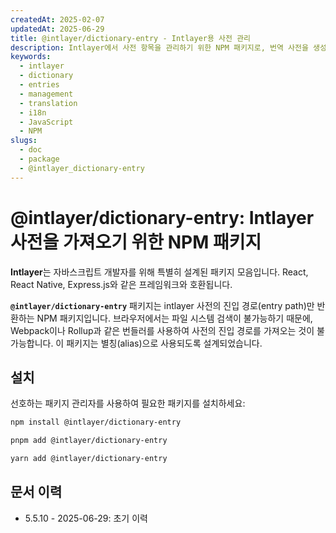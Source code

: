 ```yaml
---
createdAt: 2025-02-07
updatedAt: 2025-06-29
title: @intlayer/dictionary-entry - Intlayer용 사전 관리
description: Intlayer에서 사전 항목을 관리하기 위한 NPM 패키지로, 번역 사전을 생성, 업데이트 및 구성하는 유틸리티를 제공합니다.
keywords:
  - intlayer
  - dictionary
  - entries
  - management
  - translation
  - i18n
  - JavaScript
  - NPM
slugs:
  - doc
  - package
  - @intlayer_dictionary-entry
---
```


# @intlayer/dictionary-entry: Intlayer 사전을 가져오기 위한 NPM 패키지

**Intlayer**는 자바스크립트 개발자를 위해 특별히 설계된 패키지 모음입니다. React, React Native, Express.js와 같은 프레임워크와 호환됩니다.

**`@intlayer/dictionary-entry`** 패키지는 intlayer 사전의 진입 경로(entry path)만 반환하는 NPM 패키지입니다. 브라우저에서는 파일 시스템 검색이 불가능하기 때문에, Webpack이나 Rollup과 같은 번들러를 사용하여 사전의 진입 경로를 가져오는 것이 불가능합니다. 이 패키지는 별칭(alias)으로 사용되도록 설계되었습니다.

## 설치

선호하는 패키지 관리자를 사용하여 필요한 패키지를 설치하세요:

```bash packageManager="npm"
npm install @intlayer/dictionary-entry
```

```bash packageManager="pnpm"
pnpm add @intlayer/dictionary-entry
```

```bash packageManager="yarn"
yarn add @intlayer/dictionary-entry
```

## 문서 이력

- 5.5.10 - 2025-06-29: 초기 이력

